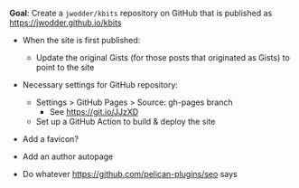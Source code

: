 **Goal**: Create a `jwodder/kbits` repository on GitHub that is published as
<https://jwodder.github.io/kbits>

- When the site is first published:
    - Update the original Gists (for those posts that originated as Gists) to
      point to the site

- Necessary settings for GitHub repository:
    - Settings > GitHub Pages > Source: gh-pages branch
        - See <https://git.io/JJzXD>
    - Set up a GitHub Action to build & deploy the site

- Add a favicon?
- Add an author autopage
- Do whatever <https://github.com/pelican-plugins/seo> says
